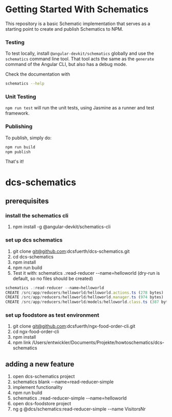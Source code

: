 # Getting Started With Schematics

This repository is a basic Schematic implementation that serves as a starting point to create and publish Schematics to NPM.

### Testing

To test locally, install `@angular-devkit/schematics` globally and use the `schematics` command line tool. That tool acts the same as the `generate` command of the Angular CLI, but also has a debug mode.

Check the documentation with
```bash
schematics --help
```

### Unit Testing

`npm run test` will run the unit tests, using Jasmine as a runner and test framework.

### Publishing

To publish, simply do:

```bash
npm run build
npm publish
```

That's it!

# dcs-schematics

## prerequisites
### install the schematics cli
1. npm install -g @angular-devkit/schematics-cli


### set up dcs schematics
1. git clone git@github.com:dcsfuerth/dcs-schematics.git
2. cd dcs-schematics
3. npm install
4. npm run build
5. Test it with: schematics .:read-reducer --name=helloworld (dry-run is default, so no files should be created)

```javascript
schematics .:read-reducer --name=helloworld
CREATE /src/app/reducers/helloworld/helloworld.actions.ts (278 bytes)
CREATE /src/app/reducers/helloworld/helloworld.manager.ts (974 bytes)
CREATE /src/app/reducers/helloworld/models/helloworld.class.ts (387 bytes)
```

### set up foodstore as test environment
1. git clone git@github.com:dcsfuerth/ngx-food-order-cli.git
2. cd ngx-food-order-cli
3. npm install
4. npm link /Users/entwickler/Documents/Projekte/howtoschematics/dcs-schematics

## adding a new feature
1. open dcs-schematics project
2. schematics blank --name=read-reducer-simple
3. implement functionality
4. npm run build
5. schematics .:read-reducer-simple --name=helloworld
4. open dcs-foodstore project
5. ng g @dcs/schematics:read-reducer-simple --name VisitorsNr

